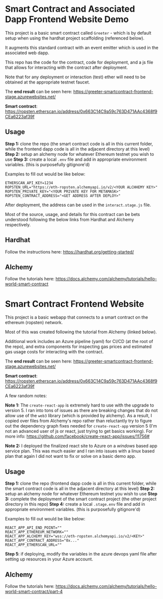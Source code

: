 # Smart Contract and Associated Dapp Frontend Website Demo
This project is a basic smart contract called `Greeter` - which is by default setup when using the hardhat project scaffolding (referenced below).

It augments this standard contract with an event emitter which is used in the associated web dapp.

This repo has the code for the contract, code for deployment, and a js file that allows for interacting with the contract after deployment.

Note that for any deployment or interaction (test) ether will need to be obtained at the appropriate testnet faucet.

The **end result** can be seen here: https://greeter-smartcontract-frontend-stage.azurewebsites.net/

**Smart contract**: https://ropsten.etherscan.io/address/0x663C14C9a59c763D471AAc4368f9CEa6223af39f

## Usage

**Step 1:** clone the repo (the smart contract code is all in this current folder, while the frontend dapp code is all in the adjacent directory at this level)
**Step 2:** setup an alchemy node for whatever Ethereum testnet you wish to use
**Step 3:** create a local `.env` file and add in appropriate environment variables. (this is purposefully gitignore'd)

Examples to fill out would be like below: 

```
ETHERSCAN_API_KEY=1234
ROPSTEN_URL="https://eth-ropsten.alchemyapi.io/v2/<YOUR ALCHHEMY KEY>"
ROPSTEN_PRIVATE_KEY="<YOUR PRIVATE KEY FOR METAMASK>"
ROPSTEN_CONTRACT_ADDRESS="<GET ADDRESS AFTER DEPLOY>"
```
After deployment, the address can be used in the `interact.stage.js` file.

Most of the source, usage, and details for this contract can be bets understood following the below links from Hardhat and Alchemy respectively.


## Hardhat

Follow the instructions here: https://hardhat.org/getting-started/


## Alchemy

Follow the tutorials here: https://docs.alchemy.com/alchemy/tutorials/hello-world-smart-contract


# Smart Contract Frontend Website
This project is a basic webapp that connects to a smart contract on the ethereum (ropsten) network.

Most of this was created following the tutorial from Alchemy (linked below).

Additional work includes an Azure pipeline (yaml) for CI/CD (at the root of the repo), and extra components for inspecting gas prices and estimated gas usage costs for interacting with the contract.

The **end result** can be seen here: https://greeter-smartcontract-frontend-stage.azurewebsites.net/

**Smart contract**: https://ropsten.etherscan.io/address/0x663C14C9a59c763D471AAc4368f9CEa6223af39f


A few random notes:

**Note 1:** The `create-react-app` is extremely hard to use with the upgrade to version 5.  I ran into tons of issues as there are breaking changes that do not allow use of the `web3` library (which is provided by alchemy).  As a result, I copied over files from Alchemy's repo rather than reluctantly try to figure out the dependency graph fixes needed for `create-react-app` version 5 (I'm not an advanced user of js or react, just trying to get basics working).   For more info: https://github.com/facebook/create-react-app/issues/11756#

**Note 2:** I deployed the finalized react site to Azure on a *windows* based app service plan.  This was much easier and I ran into issues with a linux based plan that again I did not want to fix or solve on a basic demo app.

## Usage

**Step 1:** clone the repo (frontend dapp code is all in this current folder, while the smart contract code is all in the adjacent directory at this level)
**Step 2:** setup an alchemy node for whatever Ethereum testnet you wish to use
**Step 3:** complete the deployment of the smart contract project (the other  project directory in this repo)
**Step 4:** create a local `.stage.env` file and add in appropriate environment variables. (this is purposefully gitignore'd)

Examples to fill out would be like below: 

```
REACT_APP_API_END_POINT=""
REACT_APP_ETHEREUM_NETWORK=""
REACT_APP_ALCHEMY_KEY="wss://eth-ropsten.alchemyapi.io/v2/<KEY>"
REACT_APP_CONTRACT_ADDRESS="0x..."
REACT_APP_ETHERSCAN_URL=""
```
**Step 5**: if deploying, modify the variables in the azure devops yaml file after setting up resources in your Azure account.

## Alchemy

Follow the tutorials here: https://docs.alchemy.com/alchemy/tutorials/hello-world-smart-contract/part-4